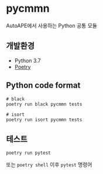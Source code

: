 # pycmmn

AutoAPE에서 사용하는 Python 공통 모듈

## 개발환경

- Python 3.7
- [Poetry](https://python-poetry.org)

## Python code format

```console
# black
poetry run black pycmmn tests

# isort
poetry run isort pycmmn tests
```

## 테스트

```console
poetry run pytest
```

또는 `poetry shell` 이후 `pytest` 명령어

